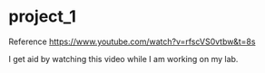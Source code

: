 # project_1

Reference
https://www.youtube.com/watch?v=rfscVS0vtbw&t=8s

I get aid by watching this video while I am working on my lab.
